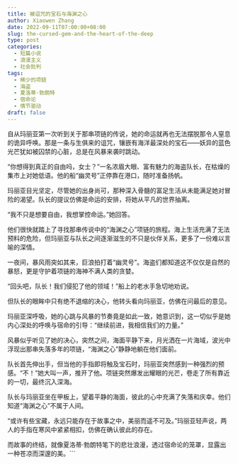 ```yaml
---
title: 被诅咒的宝石与海渊之心
author: Xiaowen Zhang
date: 2022-09-11T07:00:00+08:00
slug: the-cursed-gem-and-the-heart-of-the-deep
type: post
categories:
  - 短篇小说
  - 浪漫主义
  - 社会批判
tags:
  - 稀少的项链
  - 海盗
  - 夏洛蒂·勃朗特
  - 宿命论
  - 情节驱动
draft: false
---
```


自从玛丽亚第一次听到关于那串项链的传说，她的命运就再也无法摆脱那令人窒息的诡异呼唤。那是一条与生俱来的诅咒，镶嵌有海洋最深处的宝石——妖异的蓝色光芒犹如被囚禁的心脏，总是在风暴来袭时跳动。

“你想得到真正的自由吗，女士？”一名浓眉大眼、富有魅力的海盗队长，在枯燥的集市上对她低语。他的船“幽灵号”正停靠在港口，随时准备扬帆。

玛丽亚目光坚定，尽管她的出身尚可，那种深入骨髓的富足生活从未能满足她对冒险的渴望。队长的提议仿佛是命运的安排，将她从平凡的世界抽离。

“我不只是想要自由，我想掌控命运。”她回答。

他们很快就踏上了寻找那串传说中的“海渊之心”项链的旅程。海上生活充满了无法预料的危险，但玛丽亚与队长之间逐渐滋生的不只是伙伴关系，更多了一份难以言喻的深情。

一夜间，暴风雨突如其来，巨浪拍打着“幽灵号”。海盗们都知道这不仅仅是自然的暴怒，更是守护着项链的海神不满人类的贪婪。

“回头吧，队长！我们侵犯了他的领域！”船上的老水手急切地劝说。

但队长的眼眸中只有绝不退缩的决心，他转头看向玛丽亚，仿佛在问最后的意见。

玛丽亚深呼吸，她的心跳与风暴的节奏竟是如此一致，她意识到，这一切似乎是她内心深处的呼唤与宿命的引导：“继续前进，我相信我们的力量。”

风暴似乎听见了她的决心，突然之间，海面平静下来，月光洒在一片海域，波光中浮现出那串失落多年的项链，“海渊之心”静静地躺在他们面前。

队长首先伸出手，但当他的手指即将触及宝石时，玛丽亚突然感到一种强烈的预感。“不！”她大叫一声，推开了他。项链突然爆发出耀眼的光芒，卷走了所有靠近的一切，最终沉入深海。

队长与玛丽亚坐在甲板上，望着平静的海面，彼此的心中充满了失落和庆幸。他们知道“海渊之心”不属于人间。

“或许有些宝藏，永远只能存在于故事之中，美丽而遥不可及。”玛丽亚轻声说，两人的手指在寒风中紧紧相扣，仿佛在确认彼此的存在。

而故事的终结，就像夏洛蒂·勃朗特笔下的悲壮浪漫，透过宿命论的笼罩，显露出一种苍凉而深邃的美。```